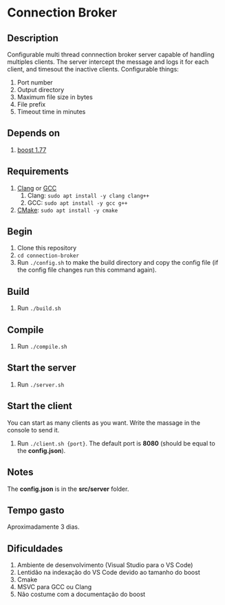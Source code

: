 # Connection Broker #

## Description ##
Configurable multi thread connnection broker server capable of handling multiples clients.
The server intercept the message and logs it for each client, and timesout the inactive clients.
Configurable things:
1. Port number
2. Output directory
3. Maximum file size in bytes
4. File prefix
5. Timeout time in minutes

## Depends on ##
1. [boost 1.77](https://www.boost.org/)

## Requirements ##
1. [Clang](https://clang.llvm.org/) or [GCC](https://gcc.gnu.org/)
    1. Clang: `sudo apt install -y clang clang++`
    2. GCC: `sudo apt install -y gcc g++`
2. [CMake](https://cmake.org/): `sudo apt install -y cmake`

## Begin ##
1. Clone this repository
2. `cd connection-broker`
2. Run `./config.sh` to make the build directory and copy the config file (if the config file changes run this command again).

## Build ##
1. Run `./build.sh`

## Compile ##
1. Run `./compile.sh`

## Start the server ##
1. Run `./server.sh`

## Start the client ##
You can start as many clients as you want. Write the massage in the console to send it.
1. Run `./client.sh {port}`. The default port is **8080** (should be equal to the **config.json**).

## Notes ##
The **config.json** is in the **src/server** folder.

## Tempo gasto ##
Aproximadamente 3 dias.

## Dificuldades ##
1. Ambiente de desenvolvimento (Visual Studio para o VS Code)
2. Lentidão na indexação do VS Code devido ao tamanho do boost
3. Cmake
4. MSVC para GCC ou Clang
5. Não costume com a documentação do boost
